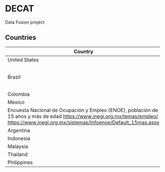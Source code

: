 # DECAT
Data Fusion project

## Countries
| Country       	| Description 	|
|---------------	|-------------	|
| United States 	| Found monthly disaggregated emploment data at https://www.bls.gov/lau/ |
| Brazil        	| The rate of unemployment in Brazil is determined by the Monthly Employment Survey, coordinated by the Brazilian Institute of Geography and Statistics [IBGE](https://www.ibge.gov.br). The Pesquisa Mensal de Emprego (PME) is the monthly labor force survey covering the six largest Brazilian cities. See https://ww2.ibge.gov.br/home/estatistica/indicadores/trabalhoerendimento/pme_nova/default.shtm |
| Colombia      	|https://www.dane.gov.co/    	|
| Mexico        	| 
Encuesta Nacional de Ocupación y Empleo (ENOE), población de 15 años y más de edad https://www.inegi.org.mx/temas/empleo/      https://www.inegi.org.mx/sistemas/Infoenoe/Default_15mas.aspx|
| Argentina     	|             	|
| Indonesia     	|             	|
| Malaysia      	|             	|
| Thailand      	|             	|
| Philippines    	|             	|
